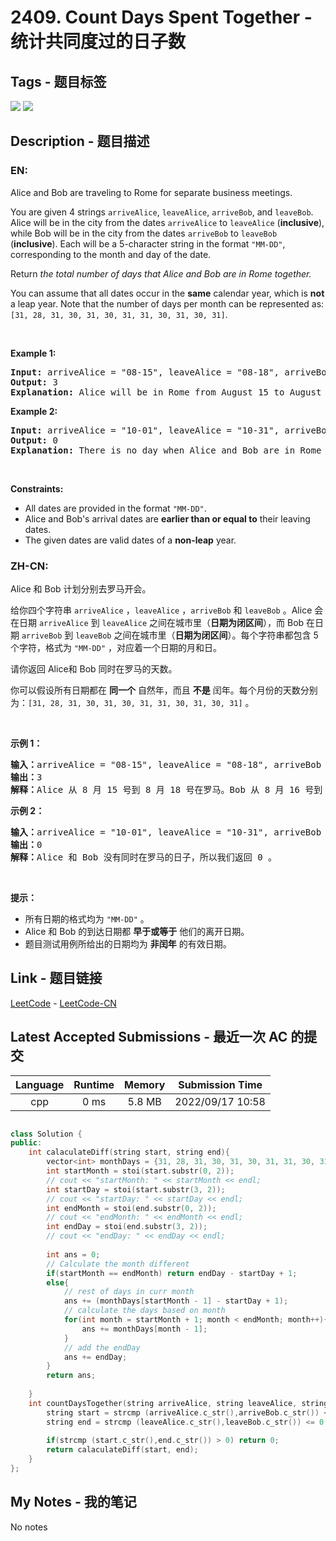 
# 2409. Count Days Spent Together - 统计共同度过的日子数

## Tags - 题目标签

 <img src="https://img.shields.io/badge/Math-数学-blue.svg">   <img src="https://img.shields.io/badge/String-字符串-blue.svg">  


## Description - 题目描述

### EN:
<p>Alice and Bob are traveling to Rome for separate business meetings.</p>

<p>You are given 4 strings <code>arriveAlice</code>, <code>leaveAlice</code>, <code>arriveBob</code>, and <code>leaveBob</code>. Alice will be in the city from the dates <code>arriveAlice</code> to <code>leaveAlice</code> (<strong>inclusive</strong>), while Bob will be in the city from the dates <code>arriveBob</code> to <code>leaveBob</code> (<strong>inclusive</strong>). Each will be a 5-character string in the format <code>&quot;MM-DD&quot;</code>, corresponding to the month and day of the date.</p>

<p>Return<em> the total number of days that Alice and Bob are in Rome together.</em></p>

<p>You can assume that all dates occur in the <strong>same</strong> calendar year, which is <strong>not</strong> a leap year. Note that the number of days per month can be represented as: <code>[31, 28, 31, 30, 31, 30, 31, 31, 30, 31, 30, 31]</code>.</p>

<p>&nbsp;</p>
<p><strong class="example">Example 1:</strong></p>

<pre>
<strong>Input:</strong> arriveAlice = &quot;08-15&quot;, leaveAlice = &quot;08-18&quot;, arriveBob = &quot;08-16&quot;, leaveBob = &quot;08-19&quot;
<strong>Output:</strong> 3
<strong>Explanation:</strong> Alice will be in Rome from August 15 to August 18. Bob will be in Rome from August 16 to August 19. They are both in Rome together on August 16th, 17th, and 18th, so the answer is 3.
</pre>

<p><strong class="example">Example 2:</strong></p>

<pre>
<strong>Input:</strong> arriveAlice = &quot;10-01&quot;, leaveAlice = &quot;10-31&quot;, arriveBob = &quot;11-01&quot;, leaveBob = &quot;12-31&quot;
<strong>Output:</strong> 0
<strong>Explanation:</strong> There is no day when Alice and Bob are in Rome together, so we return 0.
</pre>

<p>&nbsp;</p>
<p><strong>Constraints:</strong></p>

<ul>
	<li>All dates are provided in the format <code>&quot;MM-DD&quot;</code>.</li>
	<li>Alice and Bob&#39;s arrival dates are <strong>earlier than or equal to</strong> their leaving dates.</li>
	<li>The given dates are valid dates of a <strong>non-leap</strong> year.</li>
</ul>


### ZH-CN:
<p>Alice 和 Bob 计划分别去罗马开会。</p>

<p>给你四个字符串&nbsp;<code>arriveAlice</code>&nbsp;，<code>leaveAlice</code>&nbsp;，<code>arriveBob</code>&nbsp;和&nbsp;<code>leaveBob</code>&nbsp;。Alice 会在日期&nbsp;<code>arriveAlice</code>&nbsp;到&nbsp;<code>leaveAlice</code>&nbsp;之间在城市里（<strong>日期为闭区间</strong>），而 Bob 在日期&nbsp;<code>arriveBob</code>&nbsp;到&nbsp;<code>leaveBob</code>&nbsp;之间在城市里（<strong>日期为闭区间</strong>）。每个字符串都包含 5 个字符，格式为&nbsp;<code>"MM-DD"</code>&nbsp;，对应着一个日期的月和日。</p>

<p>请你返回 Alice和 Bob 同时在罗马的天数。</p>

<p>你可以假设所有日期都在 <strong>同一个</strong>&nbsp;自然年，而且 <strong>不是</strong>&nbsp;闰年。每个月份的天数分别为：<code>[31, 28, 31, 30, 31, 30, 31, 31, 30, 31, 30, 31]</code>&nbsp;。</p>

<p>&nbsp;</p>

<p><strong>示例 1：</strong></p>

<pre>
<b>输入：</b>arriveAlice = "08-15", leaveAlice = "08-18", arriveBob = "08-16", leaveBob = "08-19"
<b>输出：</b>3
<b>解释：</b>Alice 从 8 月 15 号到 8 月 18 号在罗马。Bob 从 8 月 16 号到 8 月 19 号在罗马，他们同时在罗马的日期为 8 月 16、17 和 18 号。所以答案为 3 。
</pre>

<p><strong>示例 2：</strong></p>

<pre>
<b>输入：</b>arriveAlice = "10-01", leaveAlice = "10-31", arriveBob = "11-01", leaveBob = "12-31"
<b>输出：</b>0
<b>解释：</b>Alice 和 Bob 没有同时在罗马的日子，所以我们返回 0 。
</pre>

<p>&nbsp;</p>

<p><strong>提示：</strong></p>

<ul>
	<li>所有日期的格式均为&nbsp;<code>"MM-DD"</code>&nbsp;。</li>
	<li>Alice 和 Bob 的到达日期都 <strong>早于或等于</strong> 他们的离开日期。</li>
	<li>题目测试用例所给出的日期均为 <strong>非闰年</strong> 的有效日期。</li>
</ul>



## Link - 题目链接

[LeetCode](https://leetcode.com/problems/count-days-spent-together/description/)  -  [LeetCode-CN](https://leetcode.cn/problems/count-days-spent-together/description/)
## Latest Accepted Submissions - 最近一次 AC 的提交


| Language | Runtime | Memory | Submission Time |
|:---:|:---:|:---:|:---:|
| cpp  | 0 ms | 5.8 MB | 2022/09/17 10:58 |

```cpp

class Solution {
public:
    int calaculateDiff(string start, string end){
        vector<int> monthDays = {31, 28, 31, 30, 31, 30, 31, 31, 30, 31, 30, 31};
        int startMonth = stoi(start.substr(0, 2));
        // cout << "startMonth: " << startMonth << endl;
        int startDay = stoi(start.substr(3, 2));
        // cout << "startDay: " << startDay << endl;
        int endMonth = stoi(end.substr(0, 2));
        // cout << "endMonth: " << endMonth << endl;
        int endDay = stoi(end.substr(3, 2));
        // cout << "endDay: " << endDay << endl;
        
        int ans = 0;
        // Calculate the month different
        if(startMonth == endMonth) return endDay - startDay + 1;
        else{
            // rest of days in curr month
            ans += (monthDays[startMonth - 1] - startDay + 1);
            // calculate the days based on month
            for(int month = startMonth + 1; month < endMonth; month++){
                ans += monthDays[month - 1];
            }
            // add the endDay
            ans += endDay;
        }
        return ans;
        
    }
    int countDaysTogether(string arriveAlice, string leaveAlice, string arriveBob, string leaveBob) {
        string start = strcmp (arriveAlice.c_str(),arriveBob.c_str()) <= 0 ? arriveBob : arriveAlice;
        string end = strcmp (leaveAlice.c_str(),leaveBob.c_str()) <= 0 ? leaveAlice : leaveBob;
        
        if(strcmp (start.c_str(),end.c_str()) > 0) return 0;
        return calaculateDiff(start, end);
    }
};

```
## My Notes - 我的笔记


No notes

